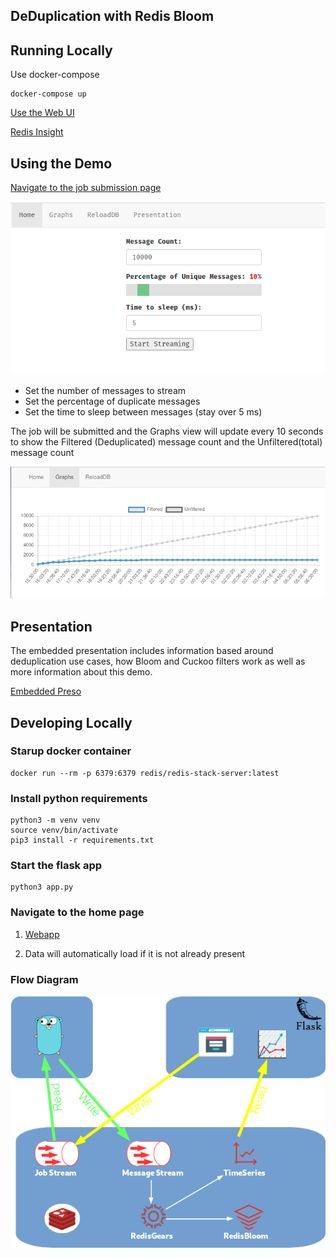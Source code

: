 ## DeDuplication with Redis Bloom

## Running Locally

Use docker-compose

```
docker-compose up
```

[Use the Web UI](http://localhost:5000)

[Redis Insight](http://localhost:8001)


## Using the Demo

[Navigate to the job submission page](http://localhost:5000)

![Diagram](docs/webform.png)

- Set the number of messages to stream
- Set the percentage of duplicate messages
- Set the time to sleep between messages (stay over 5 ms)

The job will be submitted and the Graphs view will update every 10 seconds to show the Filtered (Deduplicated) message count and the Unfiltered(total) message count

![Diagram](docs/webgraph.png)

## Presentation

The embedded presentation includes information based around deduplication use cases, how Bloom and Cuckoo filters work as well as more information about this demo.

[Embedded Preso](http://localhost:5000/preso)

## Developing Locally

### Starup docker container

```
docker run --rm -p 6379:6379 redis/redis-stack-server:latest
```


### Install python requirements

```
python3 -m venv venv
source venv/bin/activate
pip3 install -r requirements.txt
```

### Start the flask app

```
python3 app.py
```

### Navigate to the home page

1) [Webapp](http://localhost:5000)

2) Data will automatically load  if it is not already present

### Flow Diagram
![Diagram](docs/demo-diagram.png)
